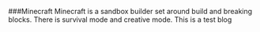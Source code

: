 ###Minecraft
  Minecraft is a sandbox builder set around build and breaking blocks. There
  is survival mode and creative mode. This is a test blog
